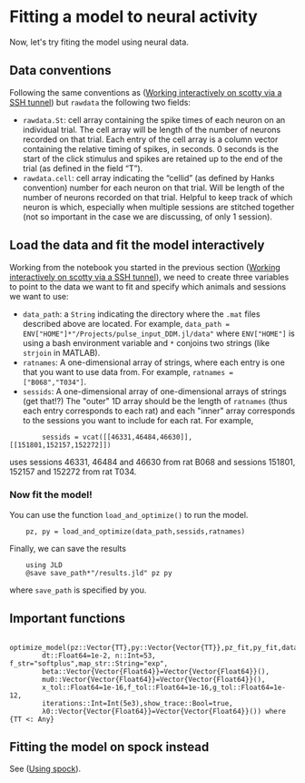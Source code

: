 # Fitting a model to neural activity

Now, let's try fiting the model using neural data.


## Data conventions

Following the same conventions as ([Working interactively on scotty via a SSH tunnel](@ref)) but `rawdata` the following two fields:

- `rawdata.St`: cell array containing the spike times of each neuron on an individual trial. The cell array will be length of the number of neurons recorded on that trial. Each entry of the cell array is a column vector containing the relative timing of spikes, in seconds. 0 seconds is the start of the click stimulus and spikes are retained up to the end of the trial (as defined in the field “T”).
- `rawdata.cell`: cell array indicating the “cellid” (as defined by Hanks convention) number for each neuron on that trial. Will be length of the number of neurons recorded on that trial. Helpful to keep track of which neuron is which, especially when multiple sessions are stitched together (not so important in the case we are discussing, of only 1 session).

## Load the data and fit the model interactively

Working from the notebook you started in the previous section ([Working interactively on scotty via a SSH tunnel](@ref)), we need to create three variables to point to the data we want to fit and specify which animals and sessions we want to use:

- `data_path`: a `String` indicating the directory where the `.mat` files described above are located. For example, `data_path = ENV["HOME"]*"/Projects/pulse_input_DDM.jl/data"` where `ENV["HOME"]` is using a bash environment variable and `*` conjoins two strings (like `strjoin` in MATLAB).
- `ratnames`: A one-dimensional array of strings, where each entry is one that you want to use data from. For example, `ratnames = ["B068","T034"]`.
- `sessids`: A one-dimensional array of one-dimensional arrays of strings (get that!?) The "outer" 1D array should be the length of `ratnames` (thus each entry corresponds to each rat) and each "inner" array corresponds to the sessions you want to include for each rat. For example, 

```
        sessids = vcat([[46331,46484,46630]], [[151801,152157,152272]])
```

uses sessions 46331, 46484 and 46630 from rat B068 and sessions 151801, 152157 and 152272 from rat T034.

### Now fit the model!

You can use the function `load_and_optimize()` to run the model.

```
    pz, py = load_and_optimize(data_path,sessids,ratnames)
```

Finally, we can save the results

```
    using JLD
    @save save_path*"/results.jld" pz py
```

where `save_path` is specified by you.
 
## Important functions
 
```@docs
    optimize_model(pz::Vector{TT},py::Vector{Vector{TT}},pz_fit,py_fit,data;
        dt::Float64=1e-2, n::Int=53, f_str="softplus",map_str::String="exp",
        beta::Vector{Vector{Float64}}=Vector{Vector{Float64}}(),
        mu0::Vector{Vector{Float64}}=Vector{Vector{Float64}}(),
        x_tol::Float64=1e-16,f_tol::Float64=1e-16,g_tol::Float64=1e-12,
        iterations::Int=Int(5e3),show_trace::Bool=true, 
        λ0::Vector{Vector{Float64}}=Vector{Vector{Float64}}()) where {TT <: Any}
```

## Fitting the model on spock instead

See ([Using spock](@ref)).
